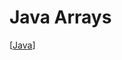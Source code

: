 # Java Arrays

[[Java]]

[//begin]: # "Autogenerated link references for markdown compatibility"
[Java]: java "Java"
[//end]: # "Autogenerated link references"